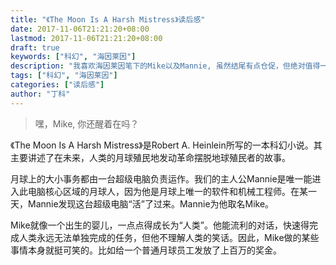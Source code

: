 ```yaml
---
title: "《The Moon Is A Harsh Mistress》读后感"
date: 2017-11-06T21:21:20+08:00
lastmod: 2017-11-06T21:21:20+08:00
draft: true
keywords: ["科幻", "海因莱因"]
description: "我喜欢海因莱因笔下的Mike以及Mannie, 虽然结尾有点仓促，但绝对值得一读"
tags: ["科幻", "海因莱因"]
categories: ["读后感"]
author: "丁科"
---
```


> 嘿，Mike, 你还醒着在吗？

<!--more-->

《The Moon Is A Harsh Mistress》是Robert A. Heinlein所写的一本科幻小说。其主要讲述了在未来，人类的月球殖民地发动革命摆脱地球殖民者的故事。

月球上的大小事务都由一台超级电脑负责运作。我们的主人公Mannie是唯一能进入此电脑核心区域的月球人，因为他是月球上唯一的软件和机械工程师。在某一天，Mannie发现这台超级电脑“活”了过来。Mannie为他取名Mike。

Mike就像一个出生的婴儿，一点点得成长为“人类”。他能流利的对话，快速得完成人类永远无法单独完成的任务，但他不理解人类的笑话。因此，Mike做的某些事情本身就挺可笑的。比如给一个普通月球员工发放了上百万的奖金。

